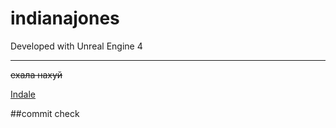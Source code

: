 # indianajones

Developed with Unreal Engine 4

_____


~~ехала нахуй~~

[Indale](https://vk.com/indale)

##commit check

